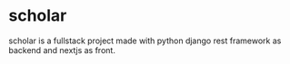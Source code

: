 # scholar

scholar is a fullstack project made with python django rest framework as backend and nextjs as front.


